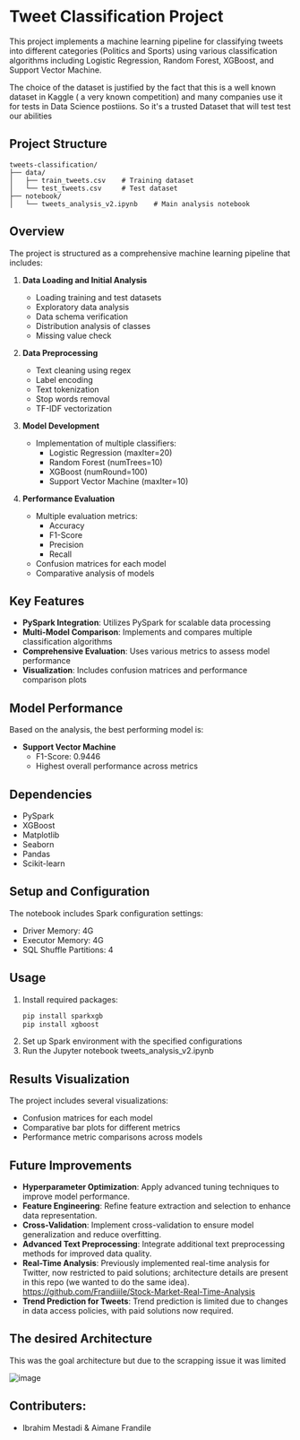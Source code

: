 # Tweet Classification Project

This project implements a machine learning pipeline for classifying tweets into different categories (Politics and Sports) using various classification algorithms including Logistic Regression, Random Forest, XGBoost, and Support Vector Machine.

The choice of the dataset is justified by the fact that this is a well known dataset in Kaggle ( a very known competition) and many companies use it for tests in Data Science postiions. So it's a trusted Dataset that will test test our abilities

## Project Structure

```
tweets-classification/
├── data/
│   ├── train_tweets.csv    # Training dataset
│   └── test_tweets.csv     # Test dataset
├── notebook/
│   └── tweets_analysis_v2.ipynb    # Main analysis notebook
```

## Overview

The project is structured as a comprehensive machine learning pipeline that includes:

1. **Data Loading and Initial Analysis**
   - Loading training and test datasets
   - Exploratory data analysis
   - Data schema verification 
   - Distribution analysis of classes
   - Missing value check

2. **Data Preprocessing**
   - Text cleaning using regex
   - Label encoding
   - Text tokenization
   - Stop words removal
   - TF-IDF vectorization

3. **Model Development**
   - Implementation of multiple classifiers:
     - Logistic Regression (maxIter=20)
     - Random Forest (numTrees=10)
     - XGBoost (numRound=100)
     - Support Vector Machine (maxIter=10)

4. **Performance Evaluation**
   - Multiple evaluation metrics:
     - Accuracy
     - F1-Score
     - Precision
     - Recall
   - Confusion matrices for each model
   - Comparative analysis of models

## Key Features

- **PySpark Integration**: Utilizes PySpark for scalable data processing
- **Multi-Model Comparison**: Implements and compares multiple classification algorithms
- **Comprehensive Evaluation**: Uses various metrics to assess model performance
- **Visualization**: Includes confusion matrices and performance comparison plots

## Model Performance

Based on the analysis, the best performing model is:
- **Support Vector Machine**
  - F1-Score: 0.9446
  - Highest overall performance across metrics

## Dependencies

- PySpark
- XGBoost 
- Matplotlib
- Seaborn
- Pandas
- Scikit-learn

## Setup and Configuration

The notebook includes Spark configuration settings:
- Driver Memory: 4G
- Executor Memory: 4G
- SQL Shuffle Partitions: 4

## Usage

1. Install required packages:
   ```bash
   pip install sparkxgb
   pip install xgboost
   ```
2. Set up Spark environment with the specified configurations
3. Run the Jupyter notebook tweets_analysis_v2.ipynb

## Results Visualization

The project includes several visualizations:
- Confusion matrices for each model
- Comparative bar plots for different metrics
- Performance metric comparisons across models


## Future Improvements

- **Hyperparameter Optimization**: Apply advanced tuning techniques to improve model performance.
- **Feature Engineering**: Refine feature extraction and selection to enhance data representation.
- **Cross-Validation**: Implement cross-validation to ensure model generalization and reduce overfitting.
- **Advanced Text Preprocessing**: Integrate additional text preprocessing methods for improved data quality.
- **Real-Time Analysis**: Previously implemented real-time analysis for Twitter, now restricted to paid solutions; architecture details are present in this repo (we wanted to do the same idea). https://github.com/Frandiiile/Stock-Market-Real-Time-Analysis 
- **Trend Prediction for Tweets**: Trend prediction is limited due to changes in data access policies, with paid solutions now required.

## The desired Architecture 

This was the goal architecture but due to the scrapping issue it was limited 

![image](https://github.com/user-attachments/assets/36164624-ca6e-455f-b258-fda43b873031)




## Contributers: 
- Ibrahim Mestadi & Aimane Frandile


